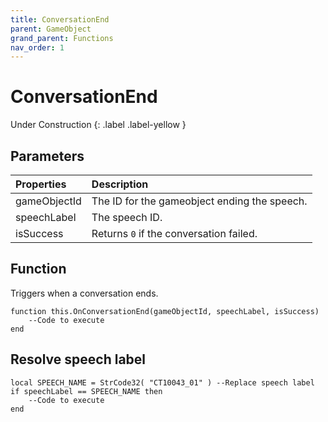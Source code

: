 ```yaml
---
title: ConversationEnd
parent: GameObject
grand_parent: Functions
nav_order: 1
---
```


# ConversationEnd
Under Construction
{: .label .label-yellow }

## Parameters

|Properties|Description|
|:-|:-|
|gameObjectId|The ID for the gameobject ending the speech.|
|speechLabel|The speech ID.|
|isSuccess|Returns `0` if the conversation failed.|

## Function

Triggers when a conversation ends.
```
function this.OnConversationEnd(gameObjectId, speechLabel, isSuccess) 
	--Code to execute
end
```

## Resolve speech label

```
local SPEECH_NAME = StrCode32( "CT10043_01" ) --Replace speech label
if speechLabel == SPEECH_NAME then
	--Code to execute
end
```